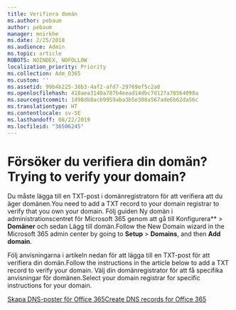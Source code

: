 ```yaml
---
title: Verifiera domän
ms.author: pebaum
author: pebaum
manager: mnirkhe
ms.date: 2/25/2018
ms.audience: Admin
ms.topic: article
ROBOTS: NOINDEX, NOFOLLOW
localization_priority: Priority
ms.collection: Adm_O365
ms.custom: ''
ms.assetid: 99b4b225-38b3-4af2-afd7-29769ef5c2a0
ms.openlocfilehash: 418aea3140a787b4eead14dbc7d127a70564098a
ms.sourcegitcommit: 1d98db8acb9959aba3b5e308a567ade6b62da56c
ms.translationtype: HT
ms.contentlocale: sv-SE
ms.lasthandoff: 08/22/2019
ms.locfileid: "36506245"
---
```

# <a name="trying-to-verify-your-domain"></a><span data-ttu-id="6fe1a-102">Försöker du verifiera din domän?</span><span class="sxs-lookup"><span data-stu-id="6fe1a-102">Trying to verify your domain?</span></span>

<span data-ttu-id="6fe1a-103">Du måste lägga till en TXT-post i domänregistratorn för att verifiera att du äger domänen.</span><span class="sxs-lookup"><span data-stu-id="6fe1a-103">You need to add a TXT record to your domain registrar to verify that you own your domain.</span></span> <span data-ttu-id="6fe1a-104">Följ guiden Ny domän i administrationscentret för Microsoft 365 genom att gå till Konfigurera\*\* \> **Domäner** och sedan Lägg till domän.</span><span class="sxs-lookup"><span data-stu-id="6fe1a-104">Follow the New Domain wizard in the Microsoft 365 admin center by going to **Setup** \> **Domains**, and then **Add domain**.</span></span> 
  
<span data-ttu-id="6fe1a-105">Följ anvisningarna i artikeln nedan för att lägga till en TXT-post för att verifiera din domän.</span><span class="sxs-lookup"><span data-stu-id="6fe1a-105">Follow the instructions in the article below to add a TXT record to verify your domain.</span></span> <span data-ttu-id="6fe1a-106">Välj din domänregistrator för att få specifika anvisningar för domänen.</span><span class="sxs-lookup"><span data-stu-id="6fe1a-106">Select your domain registrar for specific instructions for your domain.</span></span>
  
[<span data-ttu-id="6fe1a-107">Skapa DNS-poster för Office 365</span><span class="sxs-lookup"><span data-stu-id="6fe1a-107">Create DNS records for Office 365</span></span>](https://support.office.com/article/Create-DNS-records-for-Office-365-when-you-manage-your-DNS-records-B0F3FDCA-8A80-4E8E-9EF3-61E8A2A9AB23.aspx)
  

